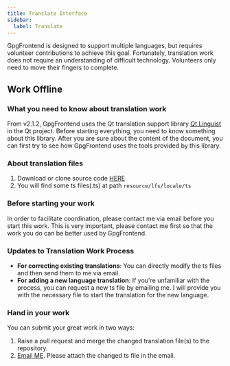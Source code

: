 ```yaml
---
title: Translate Interface
sidebar:
  label: Translate
---
```


GpgFrontend is designed to support multiple languages, but requires volunteer
contributions to achieve this goal. Fortunately, translation work does not
require an understanding of difficult technology. Volunteers only need to move
their fingers to complete.

## Work Offline

### What you need to know about translation work

From v2.1.2, GpgFrontend uses the Qt translation support library [Qt
Linguist](https://doc.qt.io/qt-6/qtlinguist-index.html) in the Qt project.
Before starting everything, you need to know something about this library. After
you are sure about the content of the document, you can first try to see how
GpgFrontend uses the tools provided by this library.

### About translation files

1. Download or clone source code
   [HERE](https://github.com/saturneric/GpgFrontend)
2. You will find some ts files(.ts) at path `resource/lfs/locale/ts`

### Before starting your work

In order to facilitate coordination, please contact me via email before you
start this work. This is very important, please contact me first so that the
work you do can be better used by GpgFrontend.

### Updates to Translation Work Process

- **For correcting existing translations**: You can directly modify the ts files
  and then send them to me via email.
- **For adding a new language translation**: If you're unfamiliar with the
  process, you can request a new ts file by emailing me. I will provide you with
  the necessary file to start the translation for the new language.

### Hand in your work

You can submit your great work in two ways:

1. Raise a pull request and merge the changed translation file(s) to the
   repository.
2. [Email ME](mailto:eric@bktus.com). Please attach the changed ts file in the
   email.
